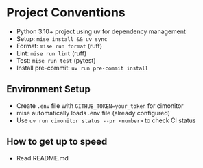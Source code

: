 # Project Conventions

- Python 3.10+ project using uv for dependency management
- Setup: `mise install && uv sync`
- Format: `mise run format` (ruff)
- Lint: `mise run lint` (ruff)
- Test: `mise run test` (pytest)
- Install pre-commit: `uv run pre-commit install`

## Environment Setup

- Create `.env` file with `GITHUB_TOKEN=your_token` for cimonitor
- mise automatically loads .env file (already configured)
- Use `uv run cimonitor status --pr <number>` to check CI status

## How to get up to speed

- Read README.md
